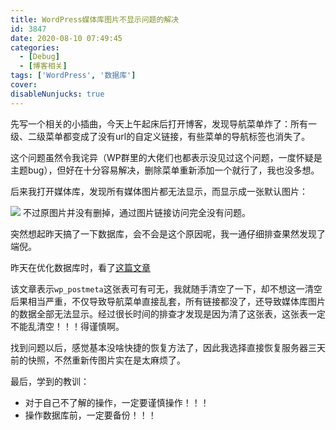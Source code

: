 ```yaml
---
title: WordPress媒体库图片不显示问题的解决
id: 3847
date: 2020-08-10 07:49:45
categories:
  - [Debug]
  - [博客相关]
tags: ['WordPress', '数据库']
cover: 
disableNunjucks: true
---
```


先写一个相关的小插曲，今天上午起床后打开博客，发现导航菜单炸了：所有一级、二级菜单都变成了没有url的自定义链接，有些菜单的导航标签也消失了。

这个问题虽然令我诧异（WP群里的大佬们也都表示没见过这个问题，一度怀疑是主题bug），但好在十分容易解决，删除菜单重新添加一个就行了，我也没多想。


后来我打开媒体库，发现所有媒体图片都无法显示，而显示成一张默认图片：

![](https://fastly.jsdelivr.net/gh/windshadow233/BlogStorage@files/png/2db6a9e6cd49d2429668ce40e0dee762.png)
不过原图片并没有删掉，通过图片链接访问完全没有问题。


突然想起昨天搞了一下数据库，会不会是这个原因呢，我一通仔细排查果然发现了端倪。


昨天在优化数据库时，看了[这篇文章](http://www.lanyingblog.com/blog/1095.html)


该文章表示`wp_postmeta`这张表可有可无，我就随手清空了一下，却不想这一清空后果相当严重，不仅导致导航菜单直接乱套，所有链接都没了，还导致媒体库图片的数据全部无法显示。经过很长时间的排查才发现是因为清了这张表，这张表一定不能乱清空！！！得谨慎啊。


找到问题以后，感觉基本没啥快捷的恢复方法了，因此我选择直接恢复服务器三天前的快照，不然重新传图片实在是太麻烦了。

最后，学到的教训：

- 对于自己不了解的操作，一定要谨慎操作！！！
- 操作数据库前，一定要备份！！！
